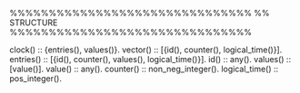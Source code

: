%%%%%%%%%%%%%%%%%%%%%%%%%%%%%%%
%% STRUCTURE  
%%%%%%%%%%%%%%%%%%%%%%%%%%%%%%%
  
  
clock()         :: {entries(), values()}.
vector()        :: [{id(), counter(), logical_time()}].
entries()       :: [{id(), counter(), values(), logical_time()}].
id()            :: any().
values()        :: [value()].
value()         :: any().
counter()       :: non_neg_integer().
logical_time()  :: pos_integer().
